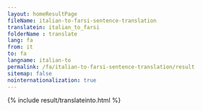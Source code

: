 ```yaml
---
layout: homeResultPage
fileName: italian-to-farsi-sentence-translation
translatein: italian_to_farsi
folderName : translate
lang: fa
from: it
to: fa
langname: italian-to
permalink: /fa/italian-to-farsi-sentence-translation/result
sitemap: false
nointernationalization: true
---
```

{% include result/translateinto.html %}

<script src="/js/result/translation.js" data-foldername="{{page.folderName}}" data-lang="{{page.lang}}"></script>

